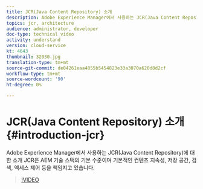 ```yaml
---
title: JCR(Java Content Repository) 소개
description: Adobe Experience Manager에서 사용하는 JCR(Java Content Repository)에 대한 소개 JCR은 AEM 기술 스택의 기본 수준이며 기본적인 컨텐츠 지속성, 저장 공간, 검색, 액세스 제어 등을 책임지고 있습니다.
topics: jcr, architecture
audience: administrator, developer
doc-type: technical video
activity: understand
version: cloud-service
kt: 4643
thumbnail: 32030.jpg
translation-type: tm+mt
source-git-commit: de04261eaa4855b5454823e33a3070a620d8d2cf
workflow-type: tm+mt
source-wordcount: '90'
ht-degree: 0%

---
```



# JCR(Java Content Repository) 소개 {#introduction-jcr}

Adobe Experience Manager에서 사용하는 JCR(Java Content Repository)에 대한 소개 JCR은 AEM 기술 스택의 기본 수준이며 기본적인 컨텐츠 지속성, 저장 공간, 검색, 액세스 제어 등을 책임지고 있습니다.

>[!VIDEO](https://video.tv.adobe.com/v/32030/?quality=12&learn=on)
